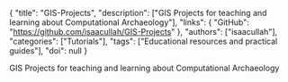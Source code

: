 {
  "title": "GIS-Projects",
  "description": ["GIS Projects for teaching and learning about Computational Archaeology"],
  "links": {
    "GitHub": "https://github.com/isaacullah/GIS-Projects"
  },
  "authors": ["isaacullah"],
  "categories": ["Tutorials"],
  "tags": ["Educational resources and practical guides"],
  "doi": null
}

<!-- Generated by csv2md.R – do not edit by hand -->

GIS Projects for teaching and learning about Computational Archaeology